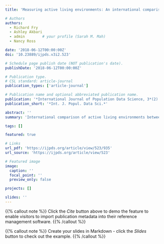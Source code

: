 ```yaml
---
title: 'Measuring active living environments: An international comparison between Canada and Wales'

# Authors
authors:
  - Richard Fry
  - Ashley Akbari
  - admin        # your profile (Sarah M. Mah)
  - Nancy Ross

date: '2018-06-12T00:00:00Z'
doi: '10.23889/ijpds.v3i2.523'

# Schedule page publish date (NOT publication's date).
publishDate: '2018-06-12T00:00:00Z'

# Publication type.
# CSL standard: article-journal
publication_types: ['article-journal']

# Publication name and optional abbreviated publication name.
publication: '*International Journal of Population Data Science, 3*(2)'
publication_short: '*Int. J. Popul. Data Sci.*'

abstract: ''
summary: 'International comparison of active living environments between Canada and Wales, using linked population data.'

tags: []

featured: true

# Links
url_pdf: 'https://ijpds.org/article/view/523/935'
url_source: 'https://ijpds.org/article/view/523'

# Featured image
image:
  caption: ''
  focal_point: ''
  preview_only: false

projects: []

slides: ''
---
```


{{% callout note %}}
Click the _Cite_ button above to demo the feature to enable visitors to import publication metadata into their reference management software.
{{% /callout %}}

{{% callout note %}}
Create your slides in Markdown - click the _Slides_ button to check out the example.
{{% /callout %}}
